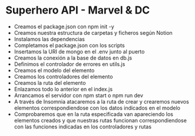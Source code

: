 # Superhero API - Marvel & DC

- Creamos el package.json con npm init -y
- Creamos nuestra estructura de carpetas y ficheros según Notion
- Instalamos las dependencias
- Completamos el package.json con los scripts
- Insertamos la URI de mongo en el .env junto al puerto
- Creamos la conexión a la base de datos en db.js
- Definimos el controlador de errores en utils.js
- Creamos el modelo del elemento
- Creamos los controladores del elemento
- Creamos la ruta del elemento
- Enlazamos todo lo anterior en el index.js
- Arrancamos el servidor con npm start o npm run dev
- A través de Insomnia atacaremos a la ruta de crear y crearemos nuevos elementos correspondiendose con los datos indicados en el modelo
- Comprobaremos que en la ruta especificada van apareciendo los elementos creados y que nuestras rutas funcionan correspondiendose con las funciones indicadas en los controladores y rutas